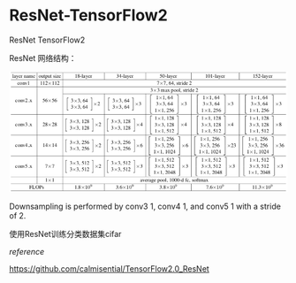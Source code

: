 # ResNet-TensorFlow2
ResNet TensorFlow2



ResNet 网络结构：

![net](./img/net.png)

Downsampling is performed by conv3 1, conv4 1, and conv5 1 with a stride of 2.



使用ResNet训练分类数据集cifar



*reference*

https://github.com/calmisential/TensorFlow2.0_ResNet